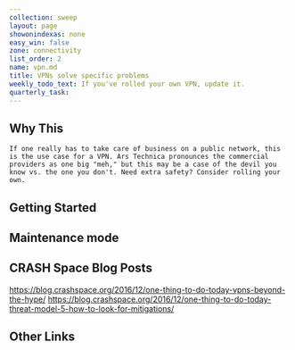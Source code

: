 ```yaml
---
collection: sweep
layout: page
showonindexas: none
easy_win: false
zone: connectivity
list_order: 2
name: vpn.md
title: VPNs solve specific problems
weekly_todo_text: If you've rolled your own VPN, update it.
quarterly_task:
---
```

## Why This

	If one really has to take care of business on a public network, this is the use case for a VPN. Ars Technica pronounces the commercial providers as one big "meh," but this may be a case of the devil you know vs. the one you don't. Need extra safety? Consider rolling your own.

## Getting Started

## Maintenance mode

## CRASH Space Blog Posts

<https://blog.crashspace.org/2016/12/one-thing-to-do-today-vpns-beyond-the-hype/>
<https://blog.crashspace.org/2016/12/one-thing-to-do-today-threat-model-5-how-to-look-for-mitigations/>

## Other Links
